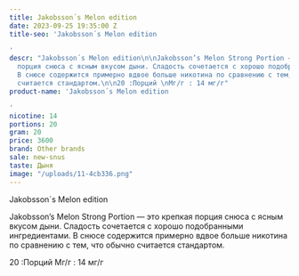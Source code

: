 ```yaml
---
title: Jakobsson´s Melon edition
date: 2023-09-25 19:35:00 Z
title-seo: 'Jakobsson´s Melon edition

'
descr: "Jakobsson´s Melon edition\n\nJakobsson’s Melon Strong Portion — это крепкая
  порция снюса с ясным вкусом дыни. Сладость сочетается с хорошо подобранными ингредиентами.
  В снюсе содержится примерно вдвое больше никотина по сравнению с тем, что обычно
  считается стандартом.\n\n20 :Порций \nМг/г : 14 мг/г"
product-name: 'Jakobsson´s Melon edition

'
nicotine: 14
portions: 20
gram: 20
price: 3600
brand: Other brands
sale: new-snus
taste: Дыня
image: "/uploads/11-4cb336.png"
---
```


Jakobsson´s Melon edition

Jakobsson’s Melon Strong Portion — это крепкая порция снюса с ясным вкусом дыни. Сладость сочетается с хорошо подобранными ингредиентами. В снюсе содержится примерно вдвое больше никотина по сравнению с тем, что обычно считается стандартом.

20 :Порций 
Мг/г : 14 мг/г